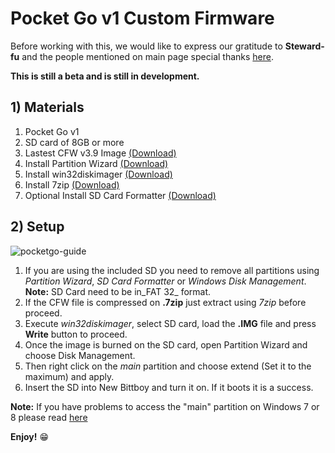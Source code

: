 # Pocket Go v1 Custom Firmware

Before working with this, we would like to express our gratitude to **Steward-fu** and the people mentioned on main page special thanks [here](https://github.com/TriForceX/NewBittboyCFW#special-thanks).

**This is still a beta and is still in development.**

## 1) Materials
1. Pocket Go v1
2. SD card of 8GB or more
3. Lastest CFW v3.9 Image [(Download)](https://www.dropbox.com/s/m2j56qx2utt9d6z/PocketGo_V1_CFW_v3.9_10-06-2019.img.7z?dl=0)
4. Install Partition Wizard [(Download)](https://www.partitionwizard.com/download.html)
5. Install win32diskimager [(Download)](https://sourceforge.net/projects/win32diskimager)
6. Install 7zip [(Download)](https://www.7-zip.org/download.html)
7. Optional Install SD Card Formatter [(Download)](https://www.sdcard.org/downloads/formatter)

## 2) Setup
![pocketgo-guide](https://user-images.githubusercontent.com/16083854/59299539-e0ebb600-8c5a-11e9-91bb-f9386ec71d1c.png)

1. If you are using the included SD you need to remove all partitions using _Partition Wizard_, _SD Card Formatter_ or _Windows Disk Management_.
   **Note:** SD Card need to be in_FAT 32_ format.
2. If the CFW file is compressed on **.7zip** just extract using _7zip_ before proceed.
3. Execute _win32diskimager_, select SD card, load the **.IMG** file and press **Write** button to proceed.
4. Once the image is burned on the SD card, open Partition Wizard and choose Disk Management.
5. Then right click on the _main_ partition and choose extend (Set it to the maximum) and apply.
6. Insert the SD into New Bittboy and turn it on. If it boots it is a success.

**Note:** If you have problems to access the "main" partition on Windows 7 or 8 please read [here](https://user-images.githubusercontent.com/16083854/61264146-7d710e80-a759-11e9-99e4-de446c032818.jpg)

**Enjoy!** :grin:
